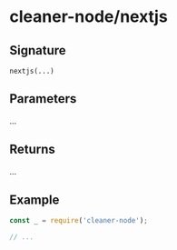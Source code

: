 # cleaner-node/nextjs

## Signature

`nextjs(...)`

## Parameters

...

## Returns

...

## Example

```javascript
const _ = require('cleaner-node');

// ...
```
